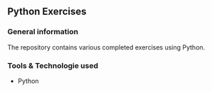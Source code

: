 ## Python Exercises

### General information

The repository contains various completed exercises using Python.

### Tools & Technologie used

+ Python 
